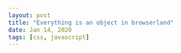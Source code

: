 ```yaml
---
layout: post
title: "Everything is an object in browserland"
date: Jan 14, 2020
tags: [css, javascript]
---
```

